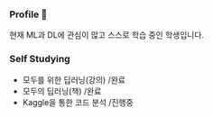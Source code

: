 ### Profile 👋
현재 ML과 DL에 관심이 많고 스스로 학습 중인 학생입니다.
### Self Studying
- 모두를 위한 딥러닝(강의) /완료
- 모두의 딥러닝(책) /완료
- Kaggle을 통한 코드 분석 /진행중
